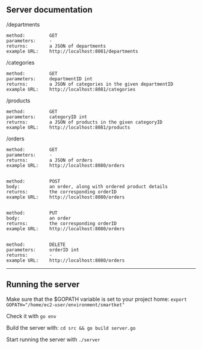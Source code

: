 Server documentation
------------------

/departments
    
    method:         GET
    parameters:     -
    returns:        a JSON of departments
    example URL:    http://localhost:8081/departments


/categories
    
    method:         GET
    parameters:     departmentID int
    returns:        a JSON of categories in the given departmentID
    example URL:    http://localhost:8081/categories


/products
    
    method:         GET
    parameters:     categoryID int
    returns:        a JSON of products in the given categoryID
    example URL:    http://localhost:8081/products


/orders
    
    method:         GET
    parameters:     -
    returns:        a JSON of orders
    example URL:    http://localhost:8080/orders
    

    method:         POST
    body:           an order, along with ordered product details
    returns:        the corresponding orderID
    example URL:    http://localhost:8080/orders
    

    method:         PUT
    body:           an order
    returns:        the corresponding orderID
    example URL:    http://localhost:8080/orders
    

    method:         DELETE
    parameters:     orderID int
    returns:        -
    example URL:    http://localhost:8080/orders
    
------------------
 
Running the server
------------------

Make sure that the $GOPATH variable is set to your project home: `export GOPATH="/home/ec2-user/environment/smartket"`

Check it with `go env`

Build the server with: `cd src && go build server.go`

Start running the server with `./server`
